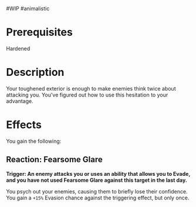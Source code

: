 #WIP #animalistic

# Prerequisites

Hardened

# Description

Your toughened exterior is enough to make enemies think twice about attacking you. You've figured out how to use this hesitation to your advantage.

# Effects

You gain the following:

## Reaction: Fearsome Glare

**Trigger: An enemy attacks you or uses an ability that allows you to Evade, and you have not used Fearsome Glare against this target in the last day.**

You psych out your enemies, causing them to briefly lose their confidence. You gain a `+15%` Evasion chance against the triggering effect, but only once.